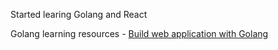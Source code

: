 Started learing Golang and React 


Golang learning resources
    - [Build web application with Golang]('https://legacy.gitbook.com/book/astaxie/build-web-application-with-golang/details')